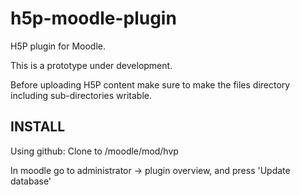 # h5p-moodle-plugin
H5P plugin for Moodle.

This is a prototype under development.

Before uploading H5P content make sure to make the files directory including
sub-directories writable.

## INSTALL

Using github:
Clone to /moodle/mod/hvp

In moodle go to administrator -> plugin overview, and press 'Update database'


